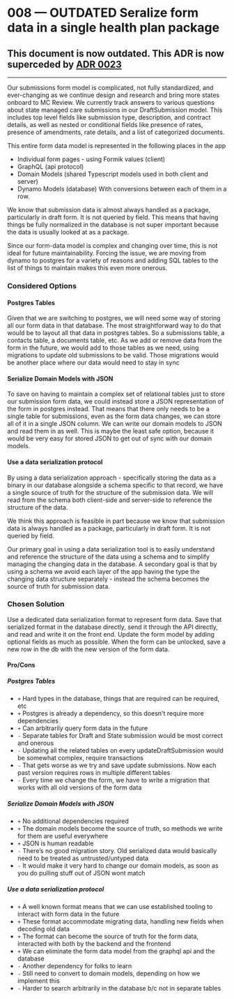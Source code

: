 # 008 — OUTDATED Seralize form data in a single health plan package

## This document is now outdated. This ADR is now superceded by [ADR 0023](./023-seperate-contract-rates-tables-postgres)

---
Our submissions form model is complicated, not fully standardized, and ever-changing as we continue design and research and bring more states onboard to MC Review. We currently track answers to various questions about state managed care submissions in our DraftSubmission model. This includes top level fields like submission type, description, and contract details, as well as nested or conditional fields like presence of rates, presence of amendments, rate details, and a list of categorized documents.

This entire form data model is represented in the following places in the app

-   Individual form pages - using Formik values (client)
-   GraphQL (api protocol)
-   Domain Models (shared Typescript models used in both client and server)
-   Dynamo Models (database)
    With conversions between each of them in a row.

We know that submission data is almost always handled as a package, particularly in draft form. It is not queried by field. This means that having things be fully normalized in the database is not super important because the data is usually looked at as a package.

Since our form-data model is complex and changing over time, this is not ideal for future maintainability. Forcing the issue, we are moving from dynamo to postgres for a variety of reasons and adding SQL tables to the list of things to maintain makes this even more onerous.

### Considered Options

#### Postgres Tables

Given that we are switching to postgres, we will need some way of storing all our form data in that database. The most straightforward way to do that would be to layout all that data in postgres tables. So a submissions table, a contacts table, a documents table, etc. As we add or remove data from the form in the future, we would add to those tables as we need, using migrations to update old submissions to be valid. Those migrations would be another place where our data would need to stay in sync

#### Serialize Domain Models with JSON

To save on having to maintain a complex set of relational tables just to store our submission form data, we could instead store a JSON representation of the form in postgres instead. That means that there only needs to be a single table for submissions, even as the form data changes, we can store all of it in a single JSON column. We can write our domain models to JSON and read them in as well. This is maybe the least safe option, because it would be very easy for stored JSON to get out of sync with our domain models.

#### Use a data serialization protocol

By using a data serialization approach - specifically storing the data as a binary in our database alongside a schema specific to that record, we have a single source of truth for the structure of the submission data. We will read from the schema both client-side and server-side to reference the structure of the data.

We think this approach is feasible in part because we know that submission data is always handled as a package, particularly in draft form. It is not queried by field.

Our primary goal in using a data serialization tool is to easily understand and reference the structure of the data using a schema and to simplify managing the changing data in the database. A secondary goal is that by using a schema we avoid each layer of the app having the type the changing data structure separately - instead the schema becomes the source of truth for submission data.

### Chosen Solution

Use a dedicated data serialization format to represent form data. Save that serialized format in the database directly, send it through the API directly, and read and write it on the front end. Update the form model by adding optional fields as much as possible. When the form can be unlocked, save a new row in the db with the new version of the form data.

#### Pro/Cons

##### Postgres Tables

-   `+` Hard types in the database, things that are required can be required, etc
-   `+` Postgres is already a dependency, so this doesn't require more dependencies
-   `+` Can arbitrarily query form data in the future
-   `-` Separate tables for Draft and State submission would be most correct and onerous
-   `-` Updating all the related tables on every updateDraftSubmission would be somewhat complex, require transactions
-   `-` That gets worse as we try and save update submissions. Now each past version requires rows in multiple different tables
-   `-` Every time we change the form, we have to write a migration that works with all old versions of the form data

##### Serialize Domain Models with JSON

-   `+` No additional dependencies required
-   `+` The domain models become the source of truth, so methods we write for them are useful everywhere
-   `+` JSON is human readable
-   `-` There’s no good migration story. Old serialized data would basically need to be treated as untrusted/untyped data
-   `-` It would make it very hard to change our domain models, as soon as you do pulling stuff out of JSON wont match

#####  Use a data serialization protocol

-   `+` A well known format means that we can use established tooling to interact with form data in the future
-   `+` These format accommodate migrating data, handling new fields when decoding old data
-   `+` The format can become the source of truth for the form data, interacted with both by the backend and the frontend
-   `+` We can eliminate the form data model from the graphql api and the database
-   `-` Another dependency for folks to learn
-   `-` Still need to convert to domain models, depending on how we implement this
-   `-` Harder to search arbitrarily in the database b/c not in separate tables
